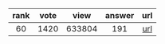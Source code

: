 
| rank | vote | view | answer | url |
|:-:|:-:|:-:|:-:|:-:|
|60|1420|633804|191| [url](http://stackoverflow.com/questions/101268/hidden-features-of-python) |
